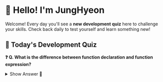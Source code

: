# 👋 Hello! I'm JungHyeon

Welcome! Every day you'll see a **new development quiz** here to challenge your skills.
Check back daily to test yourself and learn something new!

## 🧩 Today's Development Quiz

<!--START_SECTION:quiz-->

**❓ Q. What is the difference between function declaration and function expression?**

<details>
<summary>Show Answer 👀</summary>
<p>Declaration: hoisted, named
Expression: can be anonymous, not hoisted</p>
</details>
<!--END_SECTION:quiz-->
